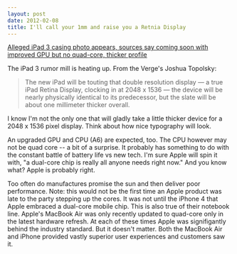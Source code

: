 ```yaml
---
layout: post
date: 2012-02-08
title: I'll call your 1mm and raise you a Retnia Display
---
```


[Alleged iPad 3 casing photo appears, sources say coming soon with improved GPU but no quad-core, thicker profile](http://www.theverge.com/2012/2/8/2785486/ipad-3-back-photo-appears-a6-retina-display "The Verge")

The iPad 3 rumor mill is heating up. From the Verge's Joshua Topolsky:

>The new iPad will be touting that double resolution display — a true iPad Retina Display, clocking in at 2048 x 1536 — the device will be nearly physically identical to its predecessor, but the slate will be about one millimeter thicker overall.

I know I'm not the only one that will gladly take a little thicker device for a 2048 x 1536 pixel display. Think about how nice typography will look.

An upgraded GPU and CPU (A6) are expected, too. The CPU however may not be quad core -- a bit of a surprise. It probably has something to do with the constant battle of battery life vs new tech. I'm sure Apple will spin it with, "a dual-core chip is really all anyone needs right now." And you know what? Apple is probably right. 

Too often do manufactures promise the sun and then deliver poor performance. Note: this would not be the first time an Apple product was late to the party stepping up the cores. It was not until the iPhone 4 that Apple embraced a dual-core mobile chip. This is also true of their notebook line. Apple's MacBook Air was only recently updated to quad-core only in the latest hardware refresh. At each of these times Apple was signifigantly behind the industry standard. But it doesn't matter. Both the MacBook Air and iPhone provided vastly superior user experiences and customers saw it.

